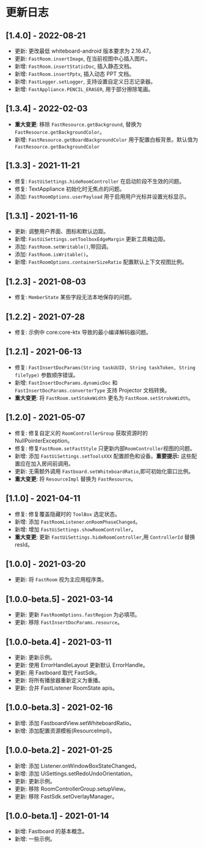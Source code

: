 # 更新日志

## [1.4.0] - 2022-08-21
- 更新: 更改最低 whiteboard-android 版本要求为 2.16.47。
- 更新: `FastRoom.insertImage`, 在当前视图中心插入图片。
- 新增: `FastRoom.insertStaticDoc`, 插入静态文档。
- 新增: `FastRoom.insertPptx`, 插入动态 PPT 文档。
- 新增: `FastLogger.setLogger`, 支持设置自定义日志记录器。
- 新增: `FastAppliance.PENCIL_ERASER`, 用于部分擦除笔画。

## [1.3.4] - 2022-02-03
- **重大变更**: 移除 `FastResource.getBackground`, 替换为 `FastResource.getBackgroundColor`。
- 新增: `FastResource.getBoardBackgroundColor` 用于配置白板背景。默认值为 `FastResource.getBackgroundColor`

## [1.3.3] - 2021-11-21
- 修复: `FastUiSettings.hideRoomController` 在启动阶段不生效的问题。
- 修复: TextAppliance 初始化时无焦点的问题。
- 添加: `FastRoomOptions.userPayload` 用于启用用户光标并设置光标显示。

## [1.3.1] - 2021-11-16
- 更新: 调整用户界面、图标和默认边距。
- 新增: `FastUiSettings.setToolboxEdgeMargin` 更新工具箱边距。
- 添加: `FastRoom.setWritable()`,带回调。
- 添加: `FastRoom.isWritable()`。
- 新增: `FastRoomOptions.containerSizeRatio` 配置默认上下文视图比例。

## [1.2.3] - 2021-08-03
- 修复: `MemberState` 某些字段无法本地保存的问题。

## [1.2.2] - 2021-07-28
- 修复: 示例中 core:core-ktx 导致的最小编译解码器问题。

## [1.2.1] - 2021-06-13
- 修复: `FastInsertDocParams(String taskUUID, String taskToken, String fileType)` 参数顺序错误。
- 新增: `FastInsertDocParams.dynamicDoc` 和 `FastInsertDocParams.converterType` 支持 Projector 文档转换。
- **重大变更**: 将 `FastRoom.setStokeWidth` 更名为 `FastRoom.setStrokeWidth`。

## [1.2.0] - 2021-05-07
- 修复: 修复自定义的 `RoomControllerGroup` 获取资源时的 NullPointerException。
- 修复: 修复`FastRoom.setFastStyle` 只更新内部`RoomController`视图的问题。
- 新增: 添加 `FastUiSettings.setToolsXXX` 配置颜色和设备。**重要提示:** 这些配置应在加入房间前调用。
- 更新: 无需额外调用 `Fastboard.setWhiteboardRatio`,即可初始化窗口比例。
- **重大变更**: 将 `ResourceImpl` 替换为 `FastResource`。

## [1.1.0] - 2021-04-11
- 修复: 修复覆盖隐藏时的 `ToolBox` 选定状态。
- 新增: 添加 `FastRoomListener`.`onRoomPhaseChanged`。
- 新增: 增加 `FastUiSettings.showRoomController`。
- **重大变更**: 更新 `FastUiSettings.hideRoomController`,用 `ControllerId` 替换 resId。

## [1.0.0] - 2021-03-20
- 更新: 将 `FastRoom` 视为主应用程序类。

## [1.0.0-beta.5] - 2021-03-14
- 更新: 更新 `FastRoomOptions.fastRegion` 为必填项。
- 更新: 移除 `FastInsertDocParams.resource`。

## [1.0.0-beta.4] - 2021-03-11
- 更新: 更新示例。
- 更新: 使用 ErrorHandleLayout 更新默认 ErrorHandle。
- 更新: 用 Fastboard 取代 FastSdk。
- 更新: 将所有播放器重新定义为重播。
- 更新: 合并 FastListener RoomState apis。

## [1.0.0-beta.3] - 2021-02-16
- 新增: 添加 FastboardView.setWhiteboardRatio。
- 新增: 添加配置资源模板(ResourceImpl)。

## [1.0.0-beta.2] - 2021-01-25
- 新增: 添加 Listener.onWindowBoxStateChanged。
- 新增: 添加 UiSettings.setRedoUndoOrientation。
- 更新: 更新示例。
- 更新: 移除 RoomControllerGroup.setupView。
- 更新: 移除 FastSdk.setOverlayManager。

## [1.0.0-beta.1] - 2021-01-14
- 新增: Fastboard 的基本概念。
- 新增: 一些示例。